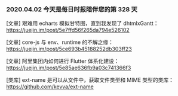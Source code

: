### 2020.04.02 今天是每日时报陪伴您的第 328 天

[文章] 艰难用 echarts 模拟甘特图，直到我发现了 dhtmlxGantt：<https://juejin.im/post/5e7ffd56f265da794e526102>

[文章] core-js 与 env、runtime 的不解之缘：<https://juejin.im/post/5ce693b45188252db303ff23>

[文章] 阿里集团内如何进行 Flutter 体系化建设：<https://juejin.im/post/5e85ae636fb9a03c741366f3>

[类库] ext-name 是可以从文件中，获取文件类型和 MIME 类型的类库：<https://github.com/kevva/ext-name>